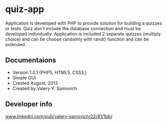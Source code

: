 quiz-app 
====================

Application is developed with PHP to provide solution for building a quizzes or tests. Quiz don't include the database connection and must be developed individually. Application is included 2 separate quizzes (multiply choice) and can be choose randomly with rand() function and can be extended.


Documentaions
-------------

 - Version 1.0.1 (PHP5, HTML5, CSS3,)
 - Simple GUI
 - Created August, 2013
 - Created by Valery Y. Samovich

Developer info
--------------
www.linkedin.com/pub/valery-samovich/22/81/1bb/

